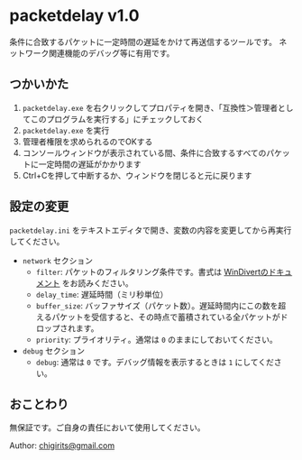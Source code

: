 # packetdelay v1.0

条件に合致するパケットに一定時間の遅延をかけて再送信するツールです。
ネットワーク関連機能のデバッグ等に有用です。

## つかいかた

1. `packetdelay.exe` を右クリックしてプロパティを開き、「互換性＞管理者としてこのプログラムを実行する」にチェックしておく
2. `packetdelay.exe` を実行
3. 管理者権限を求められるのでOKする
4. コンソールウィンドウが表示されている間、条件に合致するすべてのパケットに一定時間の遅延がかかります
5. Ctrl+Cを押して中断するか、ウィンドウを閉じると元に戻ります

## 設定の変更

`packetdelay.ini` をテキストエディタで開き、変数の内容を変更してから再実行してください。

- `network` セクション
  - `filter`: パケットのフィルタリング条件です。書式は [WinDivertのドキュメント](https://reqrypt.org/windivert-doc.html#filter_language) をお読みください。
  - `delay_time`: 遅延時間（ミリ秒単位）
  - `buffer_size`: バッファサイズ（パケット数）。遅延時間内にこの数を超えるパケットを受信すると、その時点で蓄積されている全パケットがドロップされます。
  - `priority`: プライオリティ。通常は `0` のままにしておいてください。
- `debug` セクション
  - `debug`: 通常は `0` です。デバッグ情報を表示するときは `1` にしてください。

## おことわり

無保証です。ご自身の責任において使用してください。

Author: chigirits@gmail.com
